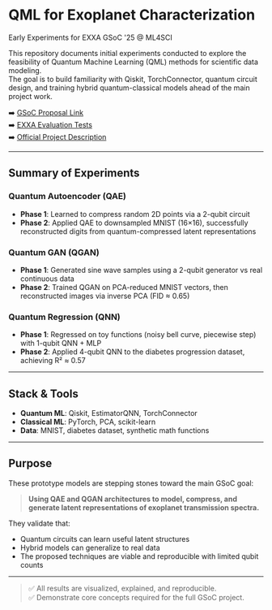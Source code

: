 # QML for Exoplanet Characterization
Early Experiments for EXXA GSoC '25 @ ML4SCI

This repository documents initial experiments conducted to explore the feasibility of Quantum Machine Learning (QML) methods for scientific data modeling.  
The goal is to build familiarity with Qiskit, TorchConnector, quantum circuit design, and training hybrid quantum-classical models ahead of the main project work.

➡️ [GSoC Proposal Link](https://drive.google.com/file/d/1dO6XMyig0qGGis_iXVehzV9MI89aAuGf/view?usp=sharing)  
➡️ [EXXA Evaluation Tests](https://github.com/arnav-makkar/EXXA-Evaluation-Test)  
➡️ [Official Project Description](https://ml4sci.org/gsoc/2025/proposal_EXXA5.html)

---

## Summary of Experiments

### Quantum Autoencoder (QAE)
- **Phase 1**: Learned to compress random 2D points via a 2-qubit circuit
- **Phase 2**: Applied QAE to downsampled MNIST (16×16), successfully reconstructed digits from quantum-compressed latent representations

### Quantum GAN (QGAN)
- **Phase 1**: Generated sine wave samples using a 2-qubit generator vs real continuous data
- **Phase 2**: Trained QGAN on PCA-reduced MNIST vectors, then reconstructed images via inverse PCA (FID ≈ 0.65)

### Quantum Regression (QNN)
- **Phase 1**: Regressed on toy functions (noisy bell curve, piecewise step) with 1-qubit QNN + MLP
- **Phase 2**: Applied 4-qubit QNN to the diabetes progression dataset, achieving R² ≈ 0.57

---

## Stack & Tools
- **Quantum ML**: Qiskit, EstimatorQNN, TorchConnector  
- **Classical ML**: PyTorch, PCA, scikit-learn  
- **Data**: MNIST, diabetes dataset, synthetic math functions

---

## Purpose

These prototype models are stepping stones toward the main GSoC goal:  
> **Using QAE and QGAN architectures to model, compress, and generate latent representations of exoplanet transmission spectra.**

They validate that:
- Quantum circuits can learn useful latent structures
- Hybrid models can generalize to real data
- The proposed techniques are viable and reproducible with limited qubit counts

---

> ✅ All results are visualized, explained, and reproducible.  
> ✅ Demonstrate core concepts required for the full GSoC project.